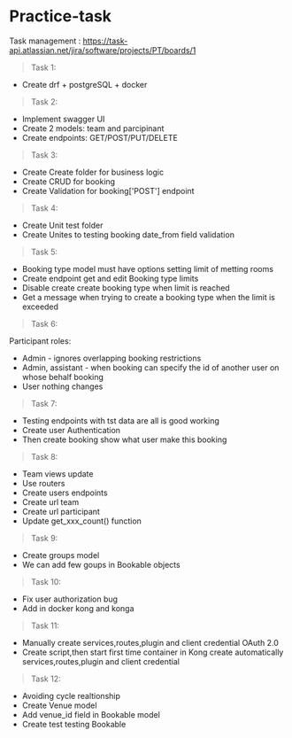 # Practice-task

Task management : https://task-api.atlassian.net/jira/software/projects/PT/boards/1

> Task 1:

- Create drf + postgreSQL + docker

> Task 2:

- Implement swagger UI
- Create 2 models: team and parcipinant
- Create endpoints: GET/POST/PUT/DELETE

> Task 3:

- Create Create folder for business logic
- Create CRUD for booking
- Create Validation for booking['POST'] endpoint

> Task 4:

- Create Unit test folder
- Create Unites to testing booking date_from field validation

> Task 5:

- Booking type model must have options setting limit of metting rooms
- Create endpoint get and edit Booking type limits
- Disable create create booking type when limit is reached
- Get a message when trying to create a booking type when the limit is exceeded

> Task 6:

Participant roles:

- Admin - ignores overlapping booking restrictions
- Admin, assistant - when booking can specify the id of another user on whose behalf booking
- User nothing changes

> Task 7:

- Testing endpoints with tst data are all is good working
- Create user Authentication
- Then create booking show what user make this booking

> Task 8:

- Team views update
- Use routers
- Create users endpoints
- Create url team
- Create url participant
- Update get_xxx_count() function

> Task 9:

- Create groups model
- We can add few goups in Bookable objects

> Task 10:

- Fix user authorization bug
- Add in docker kong and konga

> Task 11:

- Manually create services,routes,plugin and client credential OAuth 2.0
- Create script,then start first time container in Kong create automatically services,routes,plugin and client credential

> Task 12:

- Avoiding cycle realtionship
- Create Venue model
- Add venue_id field in Bookable model
- Create test testing Bookable
